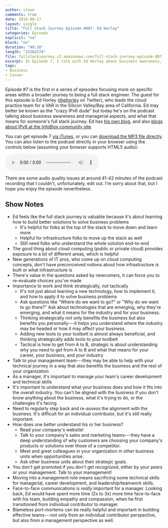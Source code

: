 ```yaml
---
author: slowe
comments: true
date: 2016-08-17
layout: single
title: "Full Stack Journey Episode #007: Ed Horley"
categories: Episode
explicit: "no"
block: "no"
duration: "48:28"
length: "23262574"
file: fullstackjourney.s3.amazonaws.com/full-stack-journey-episode-007.mp3
excerpt: In Episode 7, I talk with Ed Horley about business awareness, business alignment, and managerial challenges that are so often overlooked by IT professionals.
tags:
- Business
- Career
---
```


Episode #7 is the first in a series of episodes focusing more on specific areas within a broader journey to being a full stack engineer. The guest for this episode is Ed Horley ([@ehorley][link-3] on Twitter), who leads the cloud practice team for a VAR in the Silicon Valley/Bay area of California. Ed may better be known as the "crazy IPv6 dude" but today he's on the podcast talking about business awareness and managerial aspects, and what that means for someone's full stack journey. Ed has [his own blog][link-2], and also [blogs about IPv6 at the InfoBlox community site][link-1].

You can get episode 7 [via iTunes][link-4], or you can [download the MP3 file directly][link-5]. You can also listen to the podcast directly in your browser using the controls below (assuming your browser supports HTML5 audio):

<audio controls>
  <source src="http://fullstackjourney.s3.amazonaws.com/full-stack-journey-episode-007.mp3" type="audio/mpeg">
If you're seeing this message, your browser does not support HTML5 audio elements.</audio>

There are some audio quality issues at around 41-42 minutes of the podcast recording that I couldn't, unfortunately, edit out. I'm sorry about that, but I hope you enjoy the episode nevertheless.

## Show Notes

* Ed feels like the full stack journey is valuable because it's about learning how to build better solutions to solve business problems
    - It's helpful for folks at the top of the stack to move down and learn more
    - Helpful for infrastructure folks to move up the stack as well
    - Still need folks who understand the whole solution end-to-end
* The good thing about cloud computing (public or private cloud) provides exposure to a lot of different areas, which is helpful
* New generations of IT pros, who come up on cloud computing concepts, don't have preconceived notions about how infrastructure is built or what infrastructure is
* There's value in the questions asked by newcomers, it can force you to re-evaluate choices you've made
* Importance to work and think strategically, not tactically
    - It's not just about learning a new technology, how to implement it, and how to apply it to solve business problems
    - Ask questions like "Where do we want to go?" or "Why do we want to go there?" Ask about technologies that are emerging, why they're emerging, and what it means for the industry and for your business.
    - Thinking strategically not only benefits the business but also benefits you personally---it helps you understand where the industry may be headed or how it may affect your business.
    - Adding new tools to your toolbelt is almost always beneficial, and thinking strategically adds tools to your toolbelt
    - Tactical is how to get from A to B, strategic is about understanding why you need to get from A to B and what that means for your career, your business, and your industry
* Talk to your management team---they may be able to help with your technical journey in a way that also benefits the business and the rest of your organization
* As a manager, it's important to manage your team's career development and technical skills
* It's important to understand what your business does and how it fits into the overall industry. You can't be aligned with the business if you don't know anything about the business, what it's trying to do, or the challenges it's facing.
* Need to regularly step back and re-assess the alignment with the business. It's difficult for an individual contributor, but it's still really important.
* How does one better understand his or her business?
    - Read your company's website!
    - Talk to your company's sales and marketing teams---they have a deep understanding of why customers are choosing your company's products or solutions over those of a competitor.
    - Meet and greet colleagues in your organization in other business units when opportunities arise.
    - Ask other business units about their strategic goals.
* You don't get promoted if you don't get recognized, either by your peers or your management. Talk to your management!
* Moving into a management role means sacrificing some technical skills for managerial, career development, and leadership/teamwork skills.
* Face-to-face communications is _really_ important for a manager. Looking back, Ed would have spent more time (2x to 3x) more time face-to-face with his team, building empathy and compassion, when he first transitioned from individual contributor to manager.
* Blameless port-mortems can be really helpful and important in building effective teams---not only from an individual contributor perspective, but also from a management perspective as well.



[link-1]: https://community.infoblox.com/t5/user/viewprofilepage/user-id/20824
[link-2]: http://www.howfunky.com/
[link-3]: https://twitter.com/ehorley
[link-4]: https://itunes.apple.com/us/podcast/the-full-stack-journey/id1073172158?mt=2
[link-5]: http://fullstackjourney.s3.amazonaws.com/full-stack-journey-episode-007.mp3
